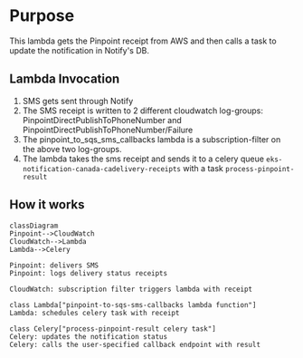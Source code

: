 # Purpose

This lambda gets the Pinpoint receipt from AWS and then calls a task to update the notification in Notify's DB.

## Lambda Invocation

1. SMS gets sent through Notify
1. The SMS receipt is written to 2 different cloudwatch log-groups: PinpointDirectPublishToPhoneNumber and PinpointDirectPublishToPhoneNumber/Failure
1. The pinpoint_to_sqs_sms_callbacks lambda is a subscription-filter on the above two log-groups.
1. The lambda takes the sms receipt and sends it to a celery queue `eks-notification-canada-cadelivery-receipts` with a task `process-pinpoint-result`


## How it works

```mermaid
classDiagram
Pinpoint-->CloudWatch
CloudWatch-->Lambda
Lambda-->Celery

Pinpoint: delivers SMS
Pinpoint: logs delivery status receipts

CloudWatch: subscription filter triggers lambda with receipt

class Lambda["pinpoint-to-sqs-sms-callbacks lambda function"]
Lambda: schedules celery task with receipt

class Celery["process-pinpoint-result celery task"]
Celery: updates the notification status
Celery: calls the user-specified callback endpoint with result
```
